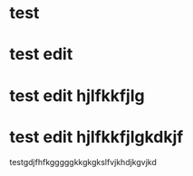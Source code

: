 # test
# test edit 
# test edit hjlfkkfjlg 
# test edit hjlfkkfjlgkdkjf 
 testgdjfhfkgggggkkgkgkslfvjkhdjkgvjkd
